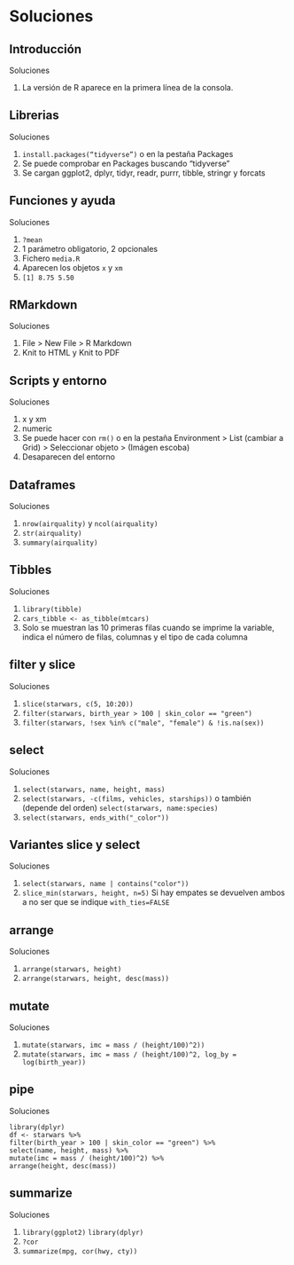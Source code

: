 # Soluciones

## Introducción

Soluciones

1. La versión de R aparece en la primera línea de la consola.

## Librerias

Soluciones

1. `install.packages(“tidyverse”)` o en la pestaña Packages
2. Se puede comprobar en Packages buscando “tidyverse”
3. Se cargan ggplot2, dplyr, tidyr, readr, purrr, tibble, stringr y forcats

## Funciones y ayuda

Soluciones

1. `?mean`
2. 1 parámetro obligatorio, 2 opcionales
3. Fichero `media.R`
4. Aparecen los objetos `x` y `xm`
5. `[1] 8.75 5.50`

## RMarkdown

Soluciones

1. File > New File > R Markdown
2. Knit to HTML y Knit to PDF

## Scripts y entorno

Soluciones

1. x y xm
2. numeric
3. Se puede hacer con `rm()` o en la pestaña Environment > List (cambiar a Grid) > Seleccionar objeto > (Imágen escoba)
4. Desaparecen del entorno

## Dataframes

Soluciones

1. `nrow(airquality)` y `ncol(airquality)`
2. `str(airquality)`
3. `summary(airquality)`

## Tibbles

Soluciones

1. `library(tibble)`
2. `cars_tibble <- as_tibble(mtcars)`
3. Solo se muestran las 10 primeras filas cuando se imprime la variable, indica el número de filas, columnas y el tipo de cada columna

## filter y slice

Soluciones

1. `slice(starwars, c(5, 10:20))`
2. `filter(starwars, birth_year > 100 | skin_color == "green")`
3. `filter(starwars, !sex %in% c("male", "female") & !is.na(sex))`

## select

Soluciones

1. `select(starwars, name, height, mass)`
2. `select(starwars, -c(films, vehicles, starships))` o también (depende del orden) `select(starwars, name:species)`
3. `select(starwars, ends_with("_color"))`

## Variantes slice y select

Soluciones

1. `select(starwars, name | contains("color"))`
2. `slice_min(starwars, height, n=5)`
   Si hay empates se devuelven ambos a no ser que se indique `with_ties=FALSE`

## arrange

Soluciones

1. `arrange(starwars, height)`
2. `arrange(starwars, height, desc(mass))`

## mutate

Soluciones

1. `mutate(starwars, imc = mass / (height/100)^2))`
2. `mutate(starwars, imc = mass / (height/100)^2, log_by = log(birth_year))`

## pipe

Soluciones

```{r}
library(dplyr)
df <- starwars %>%
filter(birth_year > 100 | skin_color == "green") %>%
select(name, height, mass) %>%
mutate(imc = mass / (height/100)^2) %>%
arrange(height, desc(mass))
```

## summarize

Soluciones

1. `library(ggplot2)`
   `library(dplyr)`
2. `?cor`
3. `summarize(mpg, cor(hwy, cty))`
